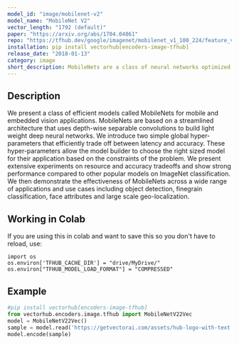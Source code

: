 ```yaml
---
model_id: "image/mobilenet-v2"
model_name: "MobileNet V2"
vector_length: "1792 (default)"
paper: "https://arxiv.org/abs/1704.04861"
repo: "https://tfhub.dev/google/imagenet/mobilenet_v1_100_224/feature_vector/4"
installation: pip install vectorhub[encoders-image-tfhub]
release_date: "2018-01-13"
category: image
short_description: MobileNets are a class of neural networks optimized for mobile and embedded hardware that provides a trade-off between accuracy and latency.
---
```


## Description

We present a class of efficient models called MobileNets for mobile and embedded vision applications. MobileNets are based on a streamlined architecture that uses depth-wise separable convolutions to build light weight deep neural networks. We introduce two simple global hyper-parameters that efficiently trade off between latency and accuracy. These hyper-parameters allow the model builder to choose the right sized model for their application based on the constraints of the problem. We present extensive experiments on resource and accuracy tradeoffs and show strong performance compared to other popular models on ImageNet classification. We then demonstrate the effectiveness of MobileNets across a wide range of applications and use cases including object detection, finegrain classification, face attributes and large scale geo-localization.

## Working in Colab

If you are using this in colab and want to save this so you don't have to reload, use: 

```
import os 
os.environ['TFHUB_CACHE_DIR'] = "drive/MyDrive/"
os.environ["TFHUB_MODEL_LOAD_FORMAT"] = "COMPRESSED"
```

## Example

```python
#pip install vectorhub[encoders-image-tfhub]
from vectorhub.encoders.image.tfhub import MobileNetV22Vec
model = MobileNetV22Vec()
sample = model.read('https://getvectorai.com/assets/hub-logo-with-text.png')
model.encode(sample)
```